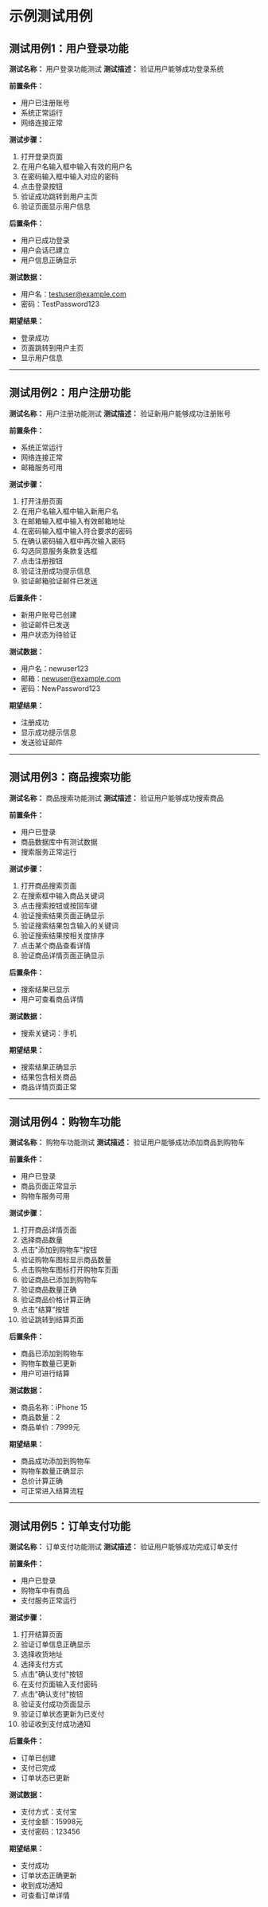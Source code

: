# 示例测试用例

## 测试用例1：用户登录功能

**测试名称：** 用户登录功能测试
**测试描述：** 验证用户能够成功登录系统

**前置条件：**
- 用户已注册账号
- 系统正常运行
- 网络连接正常

**测试步骤：**
1. 打开登录页面
2. 在用户名输入框中输入有效的用户名
3. 在密码输入框中输入对应的密码
4. 点击登录按钮
5. 验证成功跳转到用户主页
6. 验证页面显示用户信息

**后置条件：**
- 用户已成功登录
- 用户会话已建立
- 用户信息正确显示

**测试数据：**
- 用户名：testuser@example.com
- 密码：TestPassword123

**期望结果：**
- 登录成功
- 页面跳转到用户主页
- 显示用户信息

---

## 测试用例2：用户注册功能

**测试名称：** 用户注册功能测试
**测试描述：** 验证新用户能够成功注册账号

**前置条件：**
- 系统正常运行
- 网络连接正常
- 邮箱服务可用

**测试步骤：**
1. 打开注册页面
2. 在用户名输入框中输入新用户名
3. 在邮箱输入框中输入有效邮箱地址
4. 在密码输入框中输入符合要求的密码
5. 在确认密码输入框中再次输入密码
6. 勾选同意服务条款复选框
7. 点击注册按钮
8. 验证注册成功提示信息
9. 验证邮箱验证邮件已发送

**后置条件：**
- 新用户账号已创建
- 验证邮件已发送
- 用户状态为待验证

**测试数据：**
- 用户名：newuser123
- 邮箱：newuser@example.com
- 密码：NewPassword123

**期望结果：**
- 注册成功
- 显示成功提示信息
- 发送验证邮件

---

## 测试用例3：商品搜索功能

**测试名称：** 商品搜索功能测试
**测试描述：** 验证用户能够成功搜索商品

**前置条件：**
- 用户已登录
- 商品数据库中有测试数据
- 搜索服务正常运行

**测试步骤：**
1. 打开商品搜索页面
2. 在搜索框中输入商品关键词
3. 点击搜索按钮或按回车键
4. 验证搜索结果页面正确显示
5. 验证搜索结果包含输入的关键词
6. 验证搜索结果按相关度排序
7. 点击某个商品查看详情
8. 验证商品详情页面正确显示

**后置条件：**
- 搜索结果已显示
- 用户可查看商品详情

**测试数据：**
- 搜索关键词：手机

**期望结果：**
- 搜索结果正确显示
- 结果包含相关商品
- 商品详情页面正常

---

## 测试用例4：购物车功能

**测试名称：** 购物车功能测试
**测试描述：** 验证用户能够成功添加商品到购物车

**前置条件：**
- 用户已登录
- 商品页面正常显示
- 购物车服务可用

**测试步骤：**
1. 打开商品详情页面
2. 选择商品数量
3. 点击"添加到购物车"按钮
4. 验证购物车图标显示商品数量
5. 点击购物车图标打开购物车页面
6. 验证商品已添加到购物车
7. 验证商品数量正确
8. 验证商品价格计算正确
9. 点击"结算"按钮
10. 验证跳转到结算页面

**后置条件：**
- 商品已添加到购物车
- 购物车数量已更新
- 用户可进行结算

**测试数据：**
- 商品名称：iPhone 15
- 商品数量：2
- 商品单价：7999元

**期望结果：**
- 商品成功添加到购物车
- 购物车数量正确显示
- 总价计算正确
- 可正常进入结算流程

---

## 测试用例5：订单支付功能

**测试名称：** 订单支付功能测试
**测试描述：** 验证用户能够成功完成订单支付

**前置条件：**
- 用户已登录
- 购物车中有商品
- 支付服务正常运行

**测试步骤：**
1. 打开结算页面
2. 验证订单信息正确显示
3. 选择收货地址
4. 选择支付方式
5. 点击"确认支付"按钮
6. 在支付页面输入支付密码
7. 点击"确认支付"按钮
8. 验证支付成功页面显示
9. 验证订单状态更新为已支付
10. 验证收到支付成功通知

**后置条件：**
- 订单已创建
- 支付已完成
- 订单状态已更新

**测试数据：**
- 支付方式：支付宝
- 支付金额：15998元
- 支付密码：123456

**期望结果：**
- 支付成功
- 订单状态正确更新
- 收到成功通知
- 可查看订单详情 